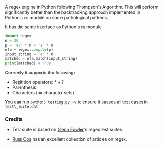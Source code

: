 A regex engine in Python following Thompson's Algorithm. This will perform significantly better than the backtracking approach implemented in Python's `re` module on some pathological patterns. 

It has the same interface as Python's `re` module:

```python
import regex
n = 20
p = 'a?' * n + 'a' * n
nfa = regex.compile(p)
input_string = 'a' * n
matched = nfa.match(input_string)
print(matched) # True
```

Currently it supports the following:

* Repitition operators: \* \+ ? 
* Parenthesis
* Characters (no character sets)

You can run `python3 testing.py -v` to ensure it passes all test cases in `test\_suite.dat`

### Credits

* Test suite is based on [Glenn Fowler](http://www2.research.att.com/~gsf/testregex/)'s regex test suites.

* [Russ Cos](http://swtch.com/~rsc/regexp/) has an excellent collection of articles on regex.
